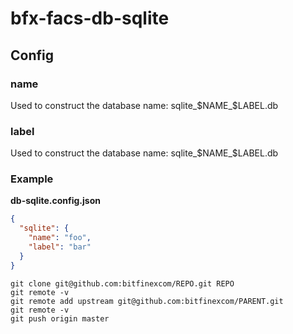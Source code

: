 # bfx-facs-db-sqlite

## Config

### name

Used to construct the database name: sqlite_$NAME_$LABEL.db

### label

Used to construct the database name: sqlite_$NAME_$LABEL.db


### Example

**db-sqlite.config.json**

```json
{
  "sqlite": {
    "name": "foo",
    "label": "bar"
  }
}

```

```
git clone git@github.com:bitfinexcom/REPO.git REPO
git remote -v
git remote add upstream git@github.com:bitfinexcom/PARENT.git
git remote -v
git push origin master
```
